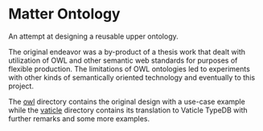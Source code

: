 # Matter Ontology

An attempt at designing a reusable upper ontology.

The original endeavor was a by-product of a thesis work that dealt with utilization of OWL and other semantic web standards for purposes of flexible production. The limitations of OWL ontologies led to experiments with other kinds of semantically oriented technology and eventually to this project.

The [owl](https://github.com/matterpale/matter-ontology/tree/main/owl) directory contains the original design with a use-case example while the [vaticle](https://github.com/matterpale/matter-ontology/tree/main/vaticle) directory contains its translation to Vaticle TypeDB with further remarks and some more examples.
